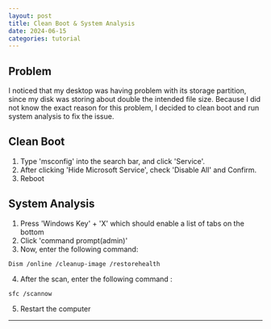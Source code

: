 ```yaml
---
layout: post
title: Clean Boot & System Analysis
date: 2024-06-15
categories: tutorial
---
```


## Problem
I noticed that my desktop was having problem with its storage partition, since my disk was storing about double the intended file size. Because I did not know the exact reason for this problem, I decided to clean boot and run system analysis to fix the issue.

## Clean Boot
1. Type 'msconfig' into the search bar, and click 'Service'.
2. After clicking 'Hide Microsoft Service', check 'Disable All' and Confirm.
3. Reboot

## System Analysis
1. Press 'Windows Key' + 'X' which should enable a list of tabs on the bottom
2. Click 'command prompt(admin)'
3. Now, enter the following command:
```console
Dism /online /cleanup-image /restorehealth
```
4. After the scan, enter the following command :
```console
sfc /scannow
```
5. Restart the computer

---